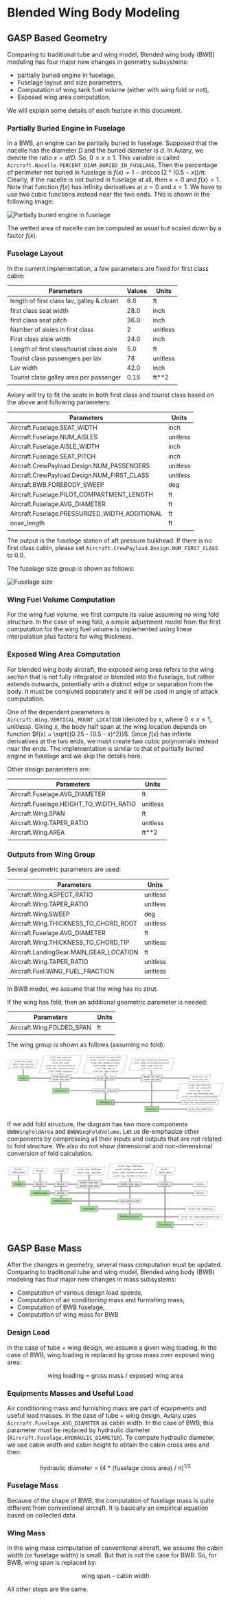 # Blended Wing Body Modeling

## GASP Based Geometry

Comparing to traditional tube and wing model, Blended wing body (BWB) modeling has four major new changes in geometry subsystems:

- partially buried engine in fuselage,
- Fuselage layout and size parameters,
- Computation of wing tank fuel volume (either with wing fold or not),
- Exposed wing area computation.

We will explain some details of each feature in this document.

### Partially Buried Engine in Fuselage

In a BWB, an engine can be partially buried in fuselage. Supposed that the nacelle has the diameter $D$ and the buried diameter is $d$. In Aviary, we denote the ratio $x = d/D$. So, $0 \le x \le 1$. This variable is called `Aircraft.Nacelle.PERCENT_DIAM_BURIED_IN_FUSELAGE`. Then the percentage of perimeter not buried in fuselage is $f(x) = 1 - \arccos(2*(0.5 -x))/\pi$. Clearly, if the nacelle is not buried in fuselage at all, then $x = 0$ and $f(x) = 1$. Note that function $f(x)$ has infinity derivatives at $x = 0$ and $x = 1$. We have to use two cubic functions instead near the two ends. This is shown in the following image:

![Partially buried engine in fuselage](../images/BWB_engine.png)

The wetted area of nacelle can be computed as usual but scaled down by a factor $f(x)$.

### Fuselage Layout

In the current implementation, a few parameters are fixed for first class cabin:

| Parameters | Values | Units |
| ---------- | ------ | ----- |
| length of first class lav, galley & closet | 8.0 | ft |
| first class seat width | 28.0 | inch |
| first class seat pitch | 36.0 | inch |
| Number of aisles in first class | 2 | unitless |
| First class aisle width | 24.0 | inch |
| Length of first class/tourist class aisle | 5.0 | ft |
| Tourist class passengers per lav | 78 | unitless |
| Lav width | 42.0 | inch |
| Tourist class galley area per passenger | 0.15 | ft**2 |
| | | |

Aviary will try to fit the seats in both first class and tourist class based on the above and following parameters:

| Parameters | Units |
| ---------- | ----- |
| Aircraft.Fuselage.SEAT_WIDTH | inch |
| Aircraft.Fuselage.NUM_AISLES | unitless |
| Aircraft.Fuselage.AISLE_WIDTH | inch |
| Aircraft.Fuselage.SEAT_PITCH | inch |
| Aircraft.CrewPayload.Design.NUM_PASSENGERS | unitless |
| Aircraft.CrewPayload.Design.NUM_FIRST_CLASS | unitless |
| Aircraft.BWB.FOREBODY_SWEEP | deg |
| Aircraft.Fuselage.PILOT_COMPARTMENT_LENGTH | ft |
| Aircraft.Fuselage.AVG_DIAMETER | ft |
| Aircraft.Fuselage.PRESSURIZED_WIDTH_ADDITIONAL | ft |
| nose_length | ft |
| | |

The output is the fuselage station of aft pressure bulkhead. If there is no first class cabin, please set `Aircraft.CrewPayload.Design.NUM_FIRST_CLASS` to 0.0.

The fuselage size group is shown as follows:

![Fuselage size](../images/BWB_GASP_Fuselage_Geometry.png)

### Wing Fuel Volume Computation

For the wing fuel volume, we first compute its value assuming no wing fold structure. In
the case of wing fold, a simple adjustment model from the first computation for the wing fuel volume is implemented using linear interpolation plus factors for wing thickness.

### Exposed Wing Area Computation

For blended wing body aircraft, the exposed wing area refers to the wing section that is not fully integrated or blended into the fuselage, but rather extends outwards, potentially with a distinct edge or separation from the body. It must be computed separately and it will be used in angle of attack computation.

One of the dependent parameters is `Aircraft.Wing.VERTICAL_MOUNT_LOCATION` (denoted by $x$, where $0 \le x \le 1$, unitless). Giving $x$, the body half span at the wing location depends on function $f(x) = \sqrt{(0.25 - (0.5 - x)^2)}$. Since $f(x)$ has infinite derivatives at the two ends, we must create two cubic polynomials instead near the ends. The implementation is similar to that of partially buried engine in fuselage and we skip the details here.

Other design parameters are:

| Parameters | Units |
| ---------- | ----- |
| Aircraft.Fuselage.AVG_DIAMETER | ft |
| Aircraft.Fuselage.HEIGHT_TO_WIDTH_RATIO | unitless |
| Aircraft.Wing.SPAN | ft |
| Aircraft.Wing.TAPER_RATIO | unitless |
| Aircraft.Wing.AREA | ft**2 |
| | |

### Outputs from Wing Group

Several geometric parameters are used:

| Parameters | Units |
| ---------- | ----- |
| Aircraft.Wing.ASPECT_RATIO | unitless |
| Aircraft.Wing.TAPER_RATIO | unitless |
| Aircraft.Wing.SWEEP | deg |
| Aircraft.Wing.THICKNESS_TO_CHORD_ROOT | unitless |
| Aircraft.Fuselage.AVG_DIAMETER | ft |
| Aircraft.Wing.THICKNESS_TO_CHORD_TIP | unitless |
| Aircraft.LandingGear.MAIN_GEAR_LOCATION | ft |
| Aircraft.Wing.TAPER_RATIO | unitless |
| Aircraft.Fuel.WING_FUEL_FRACTION | unitless |
| | |

In BWB model, we assume that the wing has no strut. 

If the wing has fold, then an additional geometric parameter is needed:

| Parameters | Units |
| ---------- | ----- |
| Aircraft.Wing.FOLDED_SPAN | ft |
| | |

The wing group is shown as follows (assuming no fold):

![Wing computation](../images/BWB_GASP_wing_Geom_no_fold.png)

If we add fold structure, the diagram has two more components `BWBWingFoldArea` and 
`BWBWingFoldVolume`. Let us de-emphasize other components by compressing all their inputs
and outputs that are not related to fold structure. We also do not show dimensional and non-dimensional conversion of fold calculation.

![Wing computation](../images/BWB_GASP_wing_Geom_w_fold.png)

## GASP Base Mass

After the changes in geometry, several mass computation must be updated. Comparing to traditional tube and wing model, Blended wing body (BWB) modeling has four major new changes in mass subsystems:

- Computation of various design load speeds,
- Computation of air conditioning mass and furnishing mass,
- Computation of BWB fuselage,
- Computation of wing mass for BWB

### Design Load

In the case of tube + wing design, we assume a given
 wing loading. In the case of BWB, wing loading is replaced by gross mass over exposed wing area:

<p align="center">wing loading = gross mass / exposed wing area</p>

### Equipments Masses and Useful Load

Air conditioning mass and furnishing mass are part of equipments and useful load masses. In the case of tube + wing design, Aviary uses `Aircraft.Fuselage.AVG_DIAMETER` as cabin width. In the case of BWB, this parameter must be replaced by hydraulic diameter (`Aircraft.Fuselage.HYDRAULIC_DIAMETER`). To compute hydraulic diameter, we use cabin width and cabin height to obtain the cabin cross area and then:

<p align="center">hydraulic diameter = (4 * (fuselage cross area) / π)<sup>1/2<sup></p>

### Fuselage Mass

Because of the shape of BWB, the computation of fuselage mass is quite different from conventional aircraft. It is basically an empirical equation based on collected data.

### Wing Mass

In the wing mass computation of conventional aircraft, we assume the cabin width (or fuselage width) is small. But that is not the case for BWB. So, for BWB, wing span is replaced by:

<p align="center">wing span - cabin width</p>

All other steps are the same.